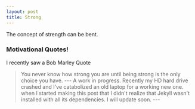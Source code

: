 ```yaml
---
layout: post
title: Strong
---
```


<div class="message">
 The concept of strength can be bent. 
</div>

### Motivational Quotes!

I recently saw a Bob Marley Quote 

> You never know how strong you are until being strong is the only 
> choice you have. 
--- A work in progress. Recently my HD hard drive crashed and I've catabolized an old laptop for a working new one. when I started making this post that I didn't realize that Jekyll wasn't installed with all its dependencies. I will update soon. ---
